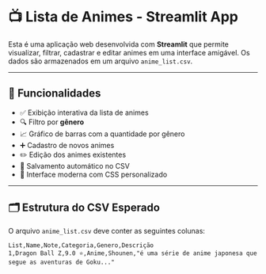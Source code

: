 # 📺 Lista de Animes - Streamlit App

Esta é uma aplicação web desenvolvida com **Streamlit** que permite visualizar, filtrar, cadastrar e editar animes em uma interface amigável. Os dados são armazenados em um arquivo `anime_list.csv`.

---

## 🚀 Funcionalidades

- ✅ Exibição interativa da lista de animes
- 🔍 Filtro por **gênero**
- 📈 Gráfico de barras com a quantidade por gênero
- ➕ Cadastro de novos animes
- ✏️ Edição dos animes existentes
- 💾 Salvamento automático no CSV
- 🎨 Interface moderna com CSS personalizado

---

## 🗂️ Estrutura do CSV Esperado

O arquivo `anime_list.csv` deve conter as seguintes colunas:

```csv
List,Name,Note,Categoria,Genero,Descrição
1,Dragon Ball Z,9.0 ⭐,Anime,Shounen,"é uma série de anime japonesa que segue as aventuras de Goku..."

